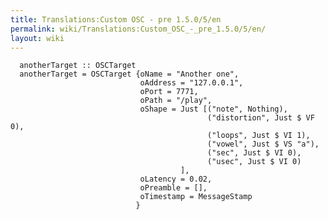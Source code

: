 ```yaml
---
title: Translations:Custom OSC - pre 1.5.0/5/en
permalink: wiki/Translations:Custom_OSC_-_pre_1.5.0/5/en/
layout: wiki
---
```


      anotherTarget :: OSCTarget
      anotherTarget = OSCTarget {oName = "Another one",
                                 oAddress = "127.0.0.1",
                                 oPort = 7771,
                                 oPath = "/play",
                                 oShape = Just [("note", Nothing),
                                                ("distortion", Just $ VF 0),
                                                ("loops", Just $ VI 1),
                                                ("vowel", Just $ VS "a"),
                                                ("sec", Just $ VI 0),
                                                ("usec", Just $ VI 0)
                                          ],
                                 oLatency = 0.02,
                                 oPreamble = [],
                                 oTimestamp = MessageStamp
                                }
